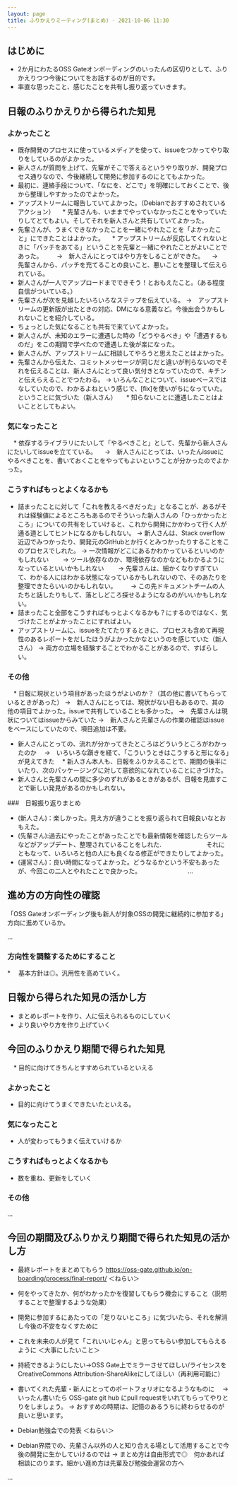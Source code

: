 ```yaml
---
layout: page
title: ふりかえりミーティング(まとめ) - 2021-10-06 11:30
---
```

## はじめに
* 2か月にわたるOSS Gateオンボーディングのいったんの区切りとして、ふりかえりつつ今後についてをお話するのが目的です。
* 率直な思ったこと、感じたことを共有し振り返っていきます。

## 日報のふりかえりから得られた知見

### よかったこと
  * 既存開発のプロセスに使っているメディアを使って、issueをつかってやり取りをしているのがよかった。
  * 新人さんが質問を上げて、先輩がそこで答えるというやり取りが、開発プロセス通りなので、今後継続して開発に参加するのにとてもよかった。
  * 最初に、連絡手段について、「なにを、どこで」を明確にしておくことで、後から整理しやすかったのでよかった。
  * アップストリームに報告していてよかった。（Debianでおすすめされているアクション）
　* 先輩さんも、いままでやっていなかったことをやっていたりしてとてもよい。そしてそれを新人さんと共有していてよかった。
  * 先輩さんが、うまくできなかったことを一緒にやれたことを「よかったこと」にできたことはよかった。
　* アップストリームが反応してくれないときに「パッチをあてる」ということを先輩と一緒にやれたことがよいことであった。
　　→　新人さんにとってはやり方をしることができた。
  　→　先輩さんから、パッチを充てることの良いこと、悪いことを整理して伝えられている。
  * 新人さんが一人でアップロードまでできそう！とおもえたこと。（ある程度自信がついている。）
  * 先輩さんが次を見越したいろいろなステップを伝えている。
    →　アップストリームの更新版が出たときの対応、DMになる意義など。今後出会うかもしれないことを紹介している。
  * ちょっとした気になることも共有で来ていてよかった。
  * 新人さんが、未知のエラーに遭遇した時の「どうやるべき」や「遭遇するものだ」をこの期間で学べたので遭遇した後が楽になった。
  * 新人さんが、アップストリームに相談してやろうと思えたことはよかった。
  * 先輩さんから伝えた、コミットメッセージが同じだと違いが判らないのでそれを伝えることは、新人さんにとって良い気付きとなっていたので、キチンと伝えらえることでつたわる。
    → いろんなことについて、issueベースではなしていたので、わかるよねという感じで、[fix]を使いがちになっていた。ということに気づいた（新人さん）
　 * 知らないことに遭遇したことはよいこととしてもよい。

### 気になったこと
　* 依存するライブラリにたいして「やるべきこと」として、先輩から新人さんにたいしてissueを立てている。
　→　新人さんにとっては、いったんissueにやるべきことを、書いておくことをやってもよいということが分かったのでよかった。　

### こうすればもっとよくなるかも
  * 詰まったことに対して「これを教えるべきだった」となることが、あるがそれは経験値によるところもあるのでそういった新人さんの「ひっかかったところ」についての共有をしていけると、これから開発にかかわって行く人が通る道としてヒントになるかもしれない。
    → 新人さんは、Stack overflow近辺でみつかったり、開発元のGitHubとか行くとみつかったりすることをこのプロセスでしれた。
    → 一次情報がどこにあるかわかっているといいのかもしれない
　　→ ツール依存なのか、環境依存なのかなどもわかるようになっているといいかもしれない
　　→ 先輩さんは、細かくなりすぎていて、わかる人にはわかる状態になっているかもしれないので、そのあたりを整理できたらいいのかもしれない。
　　→  この先ドキュメントチームの人たちと話したりもして、落としどころ探せるようになるのがいいかもしれない。
  * 詰まったこと全部をこうすればもっとよくなるかも？にするのではなく、気づけたことがよかったことにすればよい。
  * アップストリームに、issueをたてたりするときに、プロセスも含めて再現性のあるレポートをだしたほうがよかったかなというのを感じていた（新人さん）
    → 両方の立場を経験することでわかることがあるので、すばらしい。


### その他
　* 日報に現状という項目があったほうがよいのか？（其の他に書いてもらっているときがあった）
   →　新人さんにとっては、現状がない日もあるので、其の他の項目でよかった。issueで共有していることも多かった。
   →　先輩さんは現状についてはissueからみていた
   →　新人さんと先輩さんの作業の確認はissueをベースにしていたので、項目追加は不要。
  * 新人さんにとっての、流れが分かってきたところはどういうところがわかったのか
  　→　いろいろな躓きを経て、「こういうときはこうすると形になる」が見えてきた
　* 新人さん本人も、日報をふりかえることで、期間の後半にいたり、次のパッケージングに対して意欲的になれていることにきづけた。
  * 新人さんと先輩さんの間に多少のずれがあるときがあるが、日報を見直すことで新しい発見があるのかもしれない。

###　日報振り返りまとめ
* (新人さん)：楽しかった。見え方が違うことを振り返られて日報良いなとおもえた。
* (先輩さん):過去にやったことがあったことでも最新情報を確認したらツールなどがアップデート、整理されていることをしれた.
　　　　　　　それにともなって、いろいろと他の人にも良くなる修正ができたりしてよかった。
* (運営さん)：良い時間になってよかった。どうなるかという不安もあったが、今回この二人とやれたことで良かった。
　　　　　　　
...

## 進め方の方向性の確認

「OSS Gateオンボーディング後も新人が対象OSSの開発に継続的に参加する」方向に進めているか。

...

### 方向性を調整するためにすること
  *　 基本方針は◎。汎用性を高めていく。

## 日報から得られた知見の活かし方
  * まとめレポートを作り、人に伝えられるものにしていく
  * より良いやり方を作り上げていく

## 今回のふりかえり期間で得られた知見
　* 目的に向けてきちんとすすめられているといえる

### よかったこと
  * 目的に向けてうまくできたいたといえる。

### 気になったこと
  * 人が変わってもうまく伝えていけるか

### こうすればもっとよくなるかも
  * 数を重ね、更新をしていく

### その他

...


## 今回の期間及びふりかえり期間で得られた知見の活かし方
  * 最終レポートをまとめてもらう https://oss-gate.github.io/on-boarding/process/final-report/
  ＜ねらい＞
   * 何をやってきたか、何がわかったかを復習してもらう機会にすること（説明することで整理するような効果）
   * 開発に参加するにあたっての「足りないところ」に気づいたら、それを解消し今後の不安をなくすために
   * これを未来の人が見て「これいいじゃん」と思ってもらい参加してもらえるように
  ＜大事にしたいこと＞
   * 持続できるようにしたい→OSS Gate上でミラーさせてほしい/ライセンスをCreativeCommons Attribution-ShareAlikeにしてほしい（再利用可能に）
   * 書いてくれた先輩・新人にとってのポートフォリオになるようなものに
　→いったん書いたら OSS-gate git hub にpull requestをいれてもらってやりとりをしましょう。
  → おすすめの時期は、記憶のあるうちに終わらせるのが良いと思います。

  * Debian勉強会での発表
  ＜ねらい＞
   * Debian界隈での、先輩さん以外の人と知り合える場として活用することで今後の開発に生かしていけるのでは
   → まとめ方は自由形式で◎　何かあれば相談にのります。細かい進め方は先輩及び勉強会運営の方へ


...

